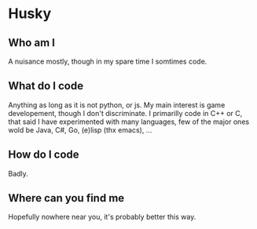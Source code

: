 # Husky

## Who am I
A nuisance mostly, though in my spare time I somtimes code.

## What do I code
Anything as long as it is not python, or js.
My main interest is game developement, though I don't discriminate.
I primarilly code in C++ or C, that said I have experimented with many languages, few of the major ones wold be Java, C#, Go, (e)lisp (thx emacs), ...

## How do I code
Badly.

## Where can you find me
Hopefully nowhere near you, it's probably better this way.
